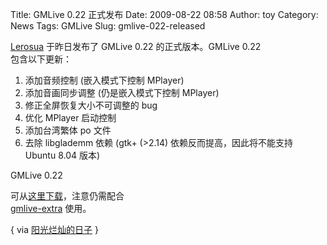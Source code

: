 Title: GMLive 0.22 正式发布
Date: 2009-08-22 08:58
Author: toy
Category: News
Tags: GMLive
Slug: gmlive-022-released

[Lerosua](http://www.lerosua.org) 于昨日发布了 GMLive 0.22
的正式版本。GMLive 0.22  
包含以下更新：

1. 添加音频控制 (嵌入模式下控制 MPlayer)  
2. 添加音画同步调整 (仍是嵌入模式下控制 MPlayer)  
3. 修正全屏恢复大小不可调整的 bug  
4. 优化 MPlayer 启动控制  
5. 添加台湾繁体 po 文件  
6. 去除 libglademm 依赖 (gtk+ (>2.14) 依赖反而提高，因此将不能支持
Ubuntu 8.04 版本)

GMLive 0.22  

可从[这里下载](http://gmlive.googlecode.com/files/gmlive-0.22.tar.bz2)，注意仍需配合  
[gmlive-extra](http://gmlive.googlecode.com/files/gmlive-extra.tar.gz)
使用。

{ via [阳光烂灿的日子](http://www.lerosua.org/2009/08/gmlive-0-22/) }
